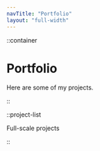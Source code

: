 ```yaml
---
navTitle: "Portfolio"
layout: "full-width"
---
```


::container

# Portfolio

Here are some of my projects.

::

::project-list

Full-scale projects

::
